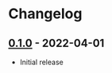 # Changelog

## [0.1.0] - 2022-04-01

- Initial release

<!-- http://keepachangelog.com/ -->

<!-- [0.1.1]: https://github.com/duanStar/md2png/compare/v0.1.0...v0.1.1 -->
[0.1.0]: https://github.com/duanStar/md2png/releases/tag/v0.1.0
